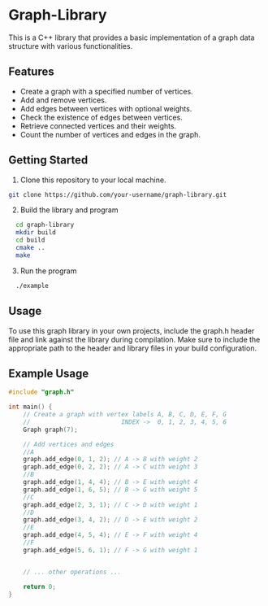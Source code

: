 # Graph-Library

This is a C++ library that provides a basic implementation of a graph data structure with various functionalities.

## Features

- Create a graph with a specified number of vertices.
- Add and remove vertices.
- Add edges between vertices with optional weights.
- Check the existence of edges between vertices.
- Retrieve connected vertices and their weights.
- Count the number of vertices and edges in the graph.

## Getting Started

1. Clone this repository to your local machine.

```bash
git clone https://github.com/your-username/graph-library.git
```

2. Build the library and program
```bash
  cd graph-library
  mkdir build
  cd build
  cmake ..
  make
```

3. Run the program
```bash
  ./example
```

## Usage

To use this graph library in your own projects, include the graph.h header file and link against the library during compilation.
Make sure to include the appropriate path to the header and library files in your build configuration.



## Example Usage

```cpp
#include "graph.h"

int main() {
    // Create a graph with vertex labels A, B, C, D, E, F, G
    //                         INDEX ->  0, 1, 2, 3, 4, 5, 6
    Graph graph(7);

    // Add vertices and edges
    //A
    graph.add_edge(0, 1, 2); // A -> B with weight 2
    graph.add_edge(0, 2, 2); // A -> C with weight 3
    //B
    graph.add_edge(1, 4, 4); // B -> E with weight 4
    graph.add_edge(1, 6, 5); // B -> G with weight 5
    //C
    graph.add_edge(2, 3, 1); // C -> D with weight 1
    //D
    graph.add_edge(3, 4, 2); // D -> E with weight 2
    //E
    graph.add_edge(4, 5, 4); // E -> F with weight 4
    //F
    graph.add_edge(5, 6, 1); // F -> G with weight 1


    // ... other operations ...

    return 0;
}
```
